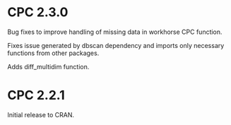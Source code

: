 # CPC 2.3.0

Bug fixes to improve handling of missing data in workhorse CPC function.

Fixes issue generated by dbscan dependency and imports only necessary functions from other packages.

Adds diff_multidim function.

# CPC 2.2.1

Initial release to CRAN.
